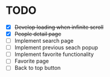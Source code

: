# TODO

- [x] ~~Develop loading when infinite scroll~~
- [x] ~~People detail page~~
- [ ] Implement search page
- [ ] Implement previous seach popup
- [ ] Implement favorite functionality
- [ ] Favorite page
- [ ] Back to top button
